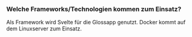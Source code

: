 ### Welche Frameworks/Technologien kommen zum Einsatz?
Als Framework wird Svelte für die Glossapp genutzt.
Docker kommt auf dem Linuxserver zum Einsatz.